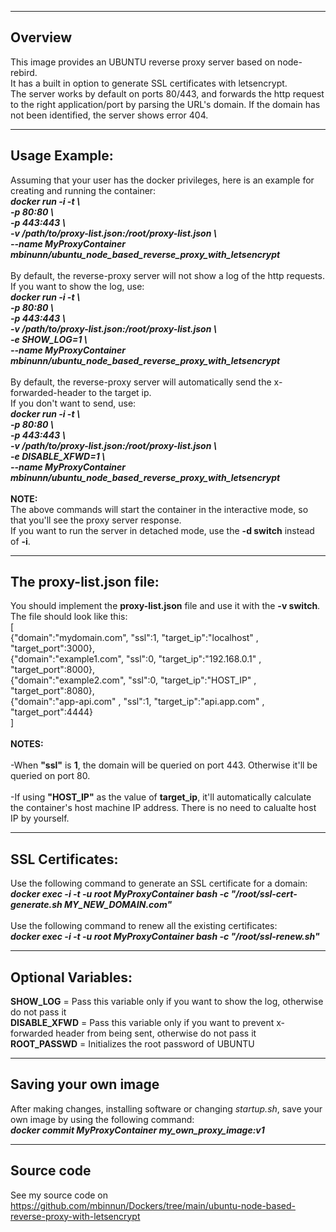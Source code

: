 -----------------------
Overview
-----------------------
This image provides an UBUNTU reverse proxy server based on node-rebird.<br/>
It has a built in option to generate SSL certificates with letsencrypt.<br/>
The server works by default on ports 80/443, and forwards the http request to the right application/port by parsing the URL's domain. If the domain has not been identified, the server shows error 404.

-----------------------
Usage Example:
-----------------------
Assuming that your user has the docker privileges, here is an example for creating and running the container:<br/>
***docker run -i -t \\<br/>
-p 80:80 \\<br/>
-p 443:443 \\<br/>
-v /path/to/proxy-list.json:/root/proxy-list.json \\<br/>
--name MyProxyContainer mbinunn/ubuntu_node_based_reverse_proxy_with_letsencrypt***<br/>
<br/>
By default, the reverse-proxy server will not show a log of the http requests.<br/>
If you want to show the log, use:<br/>
***docker run -i -t \\<br/>
-p 80:80 \\<br/>
-p 443:443 \\<br/>
-v /path/to/proxy-list.json:/root/proxy-list.json \\<br/>
-e SHOW_LOG=1 \\<br/>
--name MyProxyContainer mbinunn/ubuntu_node_based_reverse_proxy_with_letsencrypt***<br/>
<br/>
By default, the reverse-proxy server will automatically send the x-forwarded-header to the target ip.<br/>
If you don't want to send, use:<br/>
***docker run -i -t \\<br/>
-p 80:80 \\<br/>
-p 443:443 \\<br/>
-v /path/to/proxy-list.json:/root/proxy-list.json \\<br/>
-e DISABLE_XFWD=1 \\<br/>
--name MyProxyContainer mbinunn/ubuntu_node_based_reverse_proxy_with_letsencrypt***<br/>
<br/>
**NOTE:**<br/>
The above commands will start the container in the interactive mode, so that you'll see the proxy server response.<br/>
If you want to run the server in detached mode, use the **-d switch** instead of **-i**.<br/>

-----------------------
The proxy-list.json file:
-----------------------
You should implement the **proxy-list.json** file and use it with the **-v switch**. The file should look like this:<br/>
[<br/>
  {"domain":"mydomain.com", "ssl":1, "target_ip":"localhost"   , "target_port":3000},<br/>
  {"domain":"example1.com", "ssl":0, "target_ip":"192.168.0.1" , "target_port":8000},<br/>
  {"domain":"example2.com", "ssl":0, "target_ip":"HOST_IP"     , "target_port":8080},<br/>
  {"domain":"app-api.com" , "ssl":1, "target_ip":"api.app.com" , "target_port":4444}<br/>
]<br/>
<br/>
**NOTES:**<br/><br/>
-When **"ssl"** is **1**, the domain will be queried on port 443. Otherwise it'll be queried on port 80.<br/><br/>
-If using **"HOST_IP"** as the value of **target_ip**, it'll automatically calculate the container's host machine IP address. There is no need to calualte host IP by yourself.<br/>

-----------------------
SSL Certificates:
-----------------------
Use the following command to generate an SSL certificate for a domain:<br/>
***docker exec -i -t -u root MyProxyContainer bash -c "/root/ssl-cert-generate.sh MY_NEW_DOMAIN.com"***<br/>
<br/>
Use the following command to renew all the existing certificates:<br/>
***docker exec -i -t -u root MyProxyContainer bash -c "/root/ssl-renew.sh"***<br/>

-----------------------
Optional Variables:
-----------------------
**SHOW_LOG** = Pass this variable only if you want to show the log, otherwise do not pass it<br/>
**DISABLE_XFWD** = Pass this variable only if you want to prevent x-forwarded header from being sent, otherwise do not pass it<br/>
**ROOT_PASSWD** = Initializes the root password of UBUNTU<br/> 

-----------------------
Saving your own image
-----------------------
After making changes, installing software or changing *startup.sh*, save your own image by using the following command:<br/>
***docker commit MyProxyContainer my_own_proxy_image:v1***<br/>

-----------------------
Source code
-----------------------
See my source code on https://github.com/mbinnun/Dockers/tree/main/ubuntu-node-based-reverse-proxy-with-letsencrypt
